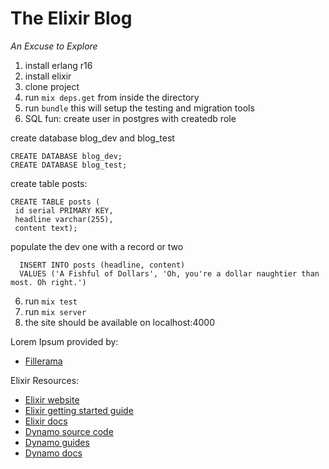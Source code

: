 # The Elixir Blog
_An Excuse to Explore_

1. install erlang r16
2. install elixir
3. clone project
4. run `mix deps.get` from inside the directory
5. run `bundle` this will setup the testing and migration tools
5. SQL fun:
  create user in postgres with createdb role

  create database blog_dev and blog_test
  ```
  CREATE DATABASE blog_dev;
  CREATE DATABASE blog_test;
  ```

  create table posts:
   ```
   CREATE TABLE posts (
    id serial PRIMARY KEY,
    headline varchar(255),
    content text);
   ```
  populate the dev one with a record or two
  ```
    INSERT INTO posts (headline, content)
    VALUES ('A Fishful of Dollars', 'Oh, you're a dollar naughtier than most. Oh right.')
  ```

6. run `mix test`
7. run `mix server`
8. the site should be available on localhost:4000

Lorem Ipsum provided by:

* [Fillerama](http://chrisvalleskey.com/fillerama/)

Elixir Resources:

* [Elixir website](http://elixir-lang.org/)
* [Elixir getting started guide](http://elixir-lang.org/getting_started/1.html)
* [Elixir docs](http://elixir-lang.org/docs)
* [Dynamo source code](https://github.com/elixir-lang/dynamo)
* [Dynamo guides](https://github.com/elixir-lang/dynamo#learn-more)
* [Dynamo docs](http://elixir-lang.org/docs/dynamo)

